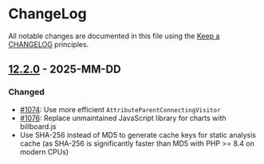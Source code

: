 # ChangeLog

All notable changes are documented in this file using the [Keep a CHANGELOG](http://keepachangelog.com/) principles.

## [12.2.0] - 2025-MM-DD

### Changed

* [#1074](https://github.com/sebastianbergmann/php-code-coverage/issues/1074): Use more efficient `AttributeParentConnectingVisitor`
* [#1076](https://github.com/sebastianbergmann/php-code-coverage/issues/1076): Replace unmaintained JavaScript library for charts with billboard.js
* Use SHA-256 instead of MD5 to generate cache keys for static analysis cache (as SHA-256 is significantly faster than MD5 with PHP >= 8.4 on modern CPUs)

[12.2.0]: https://github.com/sebastianbergmann/php-code-coverage/compare/12.1.2...main
